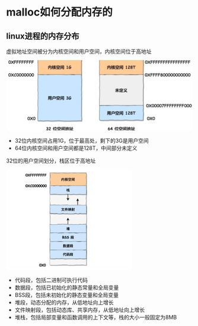 # malloc如何分配内存的

## linux进程的内存分布

虚拟地址空间被分为内核空间和用户空间，内核空间位于高地址

<img src="image-20231227101657050.png" alt="image-20231227101657050" style="zoom:50%;" />

- 32位内核空间占用1G，位于最高处，剩下的3G是用户空间
- 64位内核空间和用户空间都是128T，中间部分未定义

32位的用户空间划分，栈区位于高地址

<img src="image-20231227102046976.png" alt="image-20231227102046976" style="zoom: 33%;" />

- 代码段，包括二进制可执行代码
- 数据段，包括已初始化的静态常量和全局变量
- BSS段，包括未初始化的静态变量和全局变量
- 堆段，动态分配的内存，从低地址向上增长
- 文件映射段，包括动态库、共享内存，从低地址向上增长
- 堆栈，包括局部变量和函数调用的上下文等，栈的大小一般固定为8MB